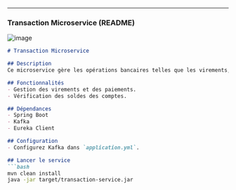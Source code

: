 
---

### **Transaction Microservice (README)**

![image](https://github.com/user-attachments/assets/9d0b552f-e77d-4668-9a60-0b8a21c1acd5)


```markdown
# Transaction Microservice

## Description
Ce microservice gère les opérations bancaires telles que les virements, les retraits, les versements, et les paiements de factures. Il utilise Kafka pour communiquer avec le microservice Accounts.

## Fonctionnalités
- Gestion des virements et des paiements.
- Vérification des soldes des comptes.

## Dépendances
- Spring Boot
- Kafka
- Eureka Client

## Configuration
- Configurez Kafka dans `application.yml`.

## Lancer le service
```bash
mvn clean install
java -jar target/transaction-service.jar
